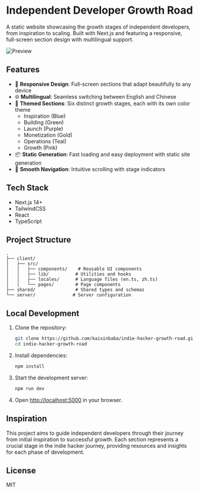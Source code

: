 # Independent Developer Growth Road

A static website showcasing the growth stages of independent developers, from inspiration to scaling. Built with Next.js and featuring a responsive, full-screen section design with multilingual support.

![Preview](preview.png)

## Features

- 📱 **Responsive Design**: Full-screen sections that adapt beautifully to any device
- 🌐 **Multilingual**: Seamless switching between English and Chinese
- 🎨 **Themed Sections**: Six distinct growth stages, each with its own color theme
  - Inspiration (Blue)
  - Building (Green)
  - Launch (Purple)
  - Monetization (Gold)
  - Operations (Teal)
  - Growth (Pink)
- 📦 **Static Generation**: Fast loading and easy deployment with static site generation
- 🔄 **Smooth Navigation**: Intuitive scrolling with stage indicators

## Tech Stack

- Next.js 14+
- TailwindCSS
- React
- TypeScript

## Project Structure

```
.
├── client/
│   ├── src/
│   │   ├── components/    # Reusable UI components
│   │   ├── lib/          # Utilities and hooks
│   │   ├── locales/      # Language files (en.ts, zh.ts)
│   │   └── pages/        # Page components
├── shared/               # Shared types and schemas
└── server/              # Server configuration
```

## Local Development

1. Clone the repository:
   ```bash
   git clone https://github.com/kaixinbaba/indie-hacker-growth-road.git
   cd indie-hacker-growth-road
   ```

2. Install dependencies:
   ```bash
   npm install
   ```

3. Start the development server:
   ```bash
   npm run dev
   ```

4. Open [http://localhost:5000](http://localhost:5000) in your browser.

## Inspiration

This project aims to guide independent developers through their journey from initial inspiration to successful growth. Each section represents a crucial stage in the indie hacker journey, providing resources and insights for each phase of development.

## License

MIT

